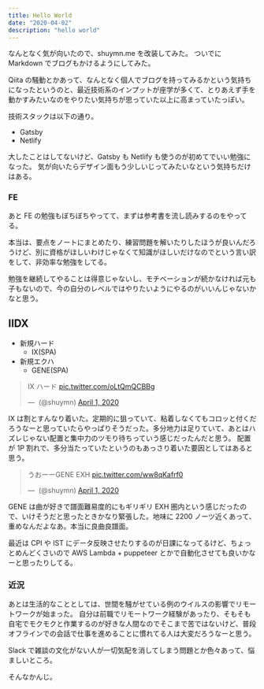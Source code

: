 ```yaml
---
title: Hello World
date: "2020-04-02"
description: "hello world"
---
```


なんとなく気が向いたので、shuymn.me を改装してみた。
ついでに Markdown でブログもかけるようにしてみた。

Qiita の騒動とかあって、なんとなく個人でブログを持ってみるかという気持ちになったというのと、最近技術系のインプットが座学が多くて、とりあえず手を動かすみたいなのをやりたい気持ちが思っていた以上に高まっていたっぽい。

技術スタックは以下の通り。

- Gatsby
- Netlify

大したことはしてないけど、Gatsby も Netlify も使うのが初めてでいい勉強になった。
気が向いたらデザイン面もう少しいじってみたいなという気持ちだけはある。

### FE

あと FE の勉強もぼちぼちやってて、まずは参考書を流し読みするのをやってる。

本当は、要点をノートにまとめたり、練習問題を解いたりしたほうが良いんだろうけど、別に資格がほしいわけじゃなくて知識がほしいだけなのでという言い訳をして、非効率な勉強をしてる。

勉強を継続してやることは得意じゃないし、モチベーションが続かなければ元も子もないので、今の自分のレベルではやりたいようにやるのがいいんじゃないかなと思う。

## IIDX

- 新規ハード
  - IX(SPA)
- 新規エクハ
  - GENE(SPA)

<blockquote class="twitter-tweet" data-theme="light"><p lang="ja" dir="ltr">IX ハード <a href="https://t.co/oLtQmQCBBg">pic.twitter.com/oLtQmQCBBg</a></p>&mdash; ͏ (@shuymn) <a href="https://twitter.com/shuymn/status/1245378889037144065?ref_src=twsrc%5Etfw">April 1, 2020</a></blockquote> <script async src="https://platform.twitter.com/widgets.js" charset="utf-8"></script>

IX は割とすんなり着いた。定期的に狙っていて、粘着しなくてもコロッと付くだろうなーと思っていたらやっぱりそうだった。多分地力は足りていて、あとはハズレじゃない配置と集中力のツモり待ちっていう感じだったんだと思う。
配置が 1P 割れで、多分当たっていたというのもあっさり着いた要因としてはあると思う。

<blockquote class="twitter-tweet"><p lang="ja" dir="ltr">うおーーGENE EXH <a href="https://t.co/ww8qKafrf0">pic.twitter.com/ww8qKafrf0</a></p>&mdash; ͏ (@shuymn) <a href="https://twitter.com/shuymn/status/1245369996877762560?ref_src=twsrc%5Etfw">April 1, 2020</a></blockquote> <script async src="https://platform.twitter.com/widgets.js" charset="utf-8"></script>

GENE は曲が好きで譜面難易度的にもギリギリ EXH 圏内という感じだったので、いけそうだと思ったときかなり緊張した。地味に 2200 ノーツ近くあって、重めなんだよなあ。本当に良曲良譜面。

最近は CPI や IST にデータ反映させたりするのが日課になってるけど、ちょっとめんどくさいので AWS Lambda + puppeteer とかで自動化させても良いかなーと思ったりしてる。

### 近況

あとは生活的なこととしては、世間を騒がせている例のウイルスの影響でリモートワークが始まった。
自分は前職でリモートワーク経験があったり、そもそも自宅でモクモクと作業するのが好きな人間なのでそこまで苦ではないけど、普段オフラインでの会話で仕事を進めることに慣れてる人は大変だろうなーと思う。

Slack で雑談の文化がない人が一切気配を消してしまう問題とか色々あって、悩ましいところ。

そんなかんじ。
